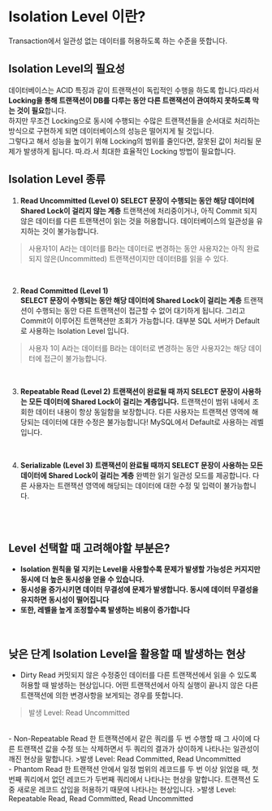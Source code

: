 # Isolation Level 이란?
Transaction에서 일관성 없는 데이터를 허용하도록 하는 수준을 뜻합니다.
<br>
## Isolation Level의 필요성
데이터베이스는 ACID 특징과 같이 트랜잭션이 독립적인 수행을 하도록 합니다.따라서 **Locking을 통해 트랜잭션이 DB를 다루는 동안 다른 트랜잭션이 관여하지 못하도록 막는 것이 필요**합니다.
<br/> 하지만 무조건 Locking으로 동시에 수행되는 수많은 트랜잭션들을 순서대로 처리하는 방식으로 구현하게 되면 데이터베이스의 성능은 떨어지게 될 것입니다.
<br/> 그렇다고 해서 성능을 높이기 위해 Locking의 범위를 줄인다면, 잘못된 값이 처리될 문제가 발생하게 됩니다. 따.라.서 최대한 효율적인 Locking 방법이 필요합니다.
<br>
## Isolation Level 종류
1. **Read Uncommitted (Level 0)**
   **SELECT 문장이 수행되는 동안 해당 데이터에 Shared Lock이 걸리지 않는 계층**
   트랜잭션에 처리중이거나, 아직 Commit 되지 않은 데이터를 다른 트랜잭션이 읽는 것을 허용합니다. 데이터베이스의 일관성을 유지하는 것이 불가능합니다.
> 사용자1이 A라는 데이터를 B라는 데이터로 변경하는 동안 사용자2는 아직 완료되지 않은(Uncommitted) 트랜잭션이지만 데이터B를 읽을 수 있다.

<br>

2. **Read Committed (Level 1)** <br/>
   **SELECT 문장이 수행되는 동안 해당 데이터에 Shared Lock이 걸리는 계층**
   트랜잭션이 수행되는 동안 다른 트랜잭션이 접근할 수 없어 대기하게 됩니다. 그리고 Commit이 이루어진 트랜잭션만 조회가 가능합니다. 대부분 SQL 서버가 Default로 사용하는 Isolation Level 입니다.
> 사용자 1이 A라는 데이터를 B라는 데이터로 변경하는 동안 사용자2는 해당 데이터에 접근이 불가능합니다.

<br>

3. **Repeatable Read (Level 2)**
   **트랜잭션이 완료될 때 까지 SELECT 문장이 사용하는 모든 데이터에 Shared Lock이 걸리는 계층입니다.**
   트랜잭션이 범위 내에서 조회한 데이터 내용이 항상 동일함을 보장합니다. 다른 사용자는 트랜잭션 영역에 해당되는 데이터에 대한 수정은 불가능합니다! MySQL에서 Default로 사용하는 레벨입니다.

<br>

4. **Serializable (Level 3)**
   **트랜잭션이 완료될 때까지 SELECT 문장이 사용하는 모든 데이터에 Shared Lock이 걸리는 계층**
   완벽한 읽기 일관성 모드를 제공합니다. 다른 사용자는 트랜잭션 영역에 해당되는 데이터에 대한 수정 및 입력이 불가능합니다.

<br>
<br>

## Level 선택할 때 고려해야할 부분은?
- **Isolation 원칙을 덜 지키는 Level을 사용할수록 문제가 발생할 가능성은 커지지만 동시에 더 높은 동시성을 얻을 수 있습니다.**<br/>
- **동시성을 증가시키면 데이터 무결성에 문제가 발생합니다. 동시에 데이터 무결성을 유지하면 동시성이 떨어집니다**<br/>
- **또한, 레벨을 높게 조정할수록 발생하는 비용이 증가합니다**

<br>

## 낮은 단계 Isolation Level을 활용할 때 발생하는 현상
- Dirty Read
  커밋되지 않은 수정중인 데이터를 다른 트랜잭션에서 읽을 수 있도록 허용할 때 발생하는 현상입니다.
  어떤 트랜잭션에서 아직 실행이 끝나지 않은 다른 트랜잭션에 의한 변경사항을 보게되는 경우를 뜻합니다.
> 발생 Level: Read Uncommitted
<br>
- Non-Repeatable Read
  한 트랜잭션에서 같은 쿼리를 두 번 수행할 때 그 사이에 다른 트랜잭션 값을 수정 또는 삭제하면서 두 쿼리의 결과가 상이하게 나타나는 일관성이 깨진 현상을 말합니다.
>발생 Level: Read Committed, Read Uncommitted
<br>
- Phantom Read
  한 트랜잭션 안에서 일정 범위의 레코드를 두 번 이상 읽었을 때, 첫번째 쿼리에서 없던 레코드가 두번째 쿼리에서 나타나는 현상을 말합니다.
  트랜잭션 도중 새로운 레코드 삽입을 허용하기 때문에 나타나는 현상입니다.
>발생 Level: Repeatable Read, Read Committed, Read Uncommitted